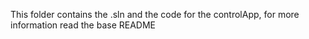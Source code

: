 This folder contains the .sln and the code for the controlApp, for more information read the base README
